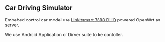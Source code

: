 ## Car Driving Simulator

Embebed control car model use [Linkitsmart 7688 DUO](https://www.seeedstudio.com/LinkIt-Smart-7688-Duo-p-2574.html) powered OpenWrt as server.  

We use Android Application or Dirver suite to be contoller.
